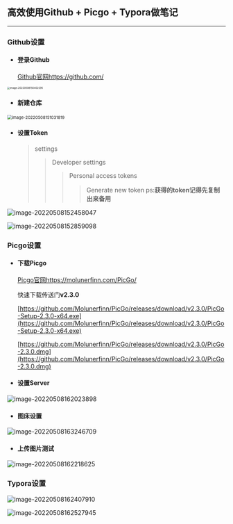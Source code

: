 ## 高效使用Github + Picgo + Typora做笔记

---

### Github设置

- #### 登录Github

	[Github官网https://github.com/](https://github.com/)

<img src="https://raw.githubusercontent.com/metaGit404/Picture/main/typora_img/image-20220508150402295.png" alt="image-20220508150402295" style="zoom: 40%;" />

- #### 新建仓库

<img src="https://raw.githubusercontent.com/metaGit404/Picture/main/typora_img/image-20220508151031819.png" alt="image-20220508151031819" style="zoom: 67%;" />

- #### 设置Token

	> settings
	>
	> > Developer settings
	> >
	> > > Personal access tokens
	> > >
	> > > > Generate new token	ps:**获得的token记得先复制出来备用**

![image-20220508152458047](https://raw.githubusercontent.com/metaGit404/Picture/main/typora_img/image-20220508152458047.png)

![image-20220508152859098](https://raw.githubusercontent.com/metaGit404/Picture/main/typora_img/image-20220508152859098.png)

### Picgo设置

- #### 下载Picgo

	[Picgo官网https://molunerfinn.com/PicGo/](https://molunerfinn.com/PicGo/)

	快速下载传送门**v2.3.0**

	[https://github.com/Molunerfinn/PicGo/releases/download/v2.3.0/PicGo-Setup-2.3.0-x64.exe](https://github.com/Molunerfinn/PicGo/releases/download/v2.3.0/PicGo-Setup-2.3.0-x64.exe)

	[https://github.com/Molunerfinn/PicGo/releases/download/v2.3.0/PicGo-2.3.0.dmg](https://github.com/Molunerfinn/PicGo/releases/download/v2.3.0/PicGo-2.3.0.dmg)

- #### 设置Server

![image-20220508162023898](https://raw.githubusercontent.com/metaGit404/Picture/main/typora_img/image-20220508162023898.png)

- #### 图床设置

![image-20220508163246709](https://cdn.jsdelivr.net/gh/metaGit404/Picture/typora_img/image-20220508163246709.png)

- #### 上传图片测试

![image-20220508162218625](https://raw.githubusercontent.com/metaGit404/Picture/main/typora_img/image-20220508162218625.png)

### Typora设置

![image-20220508162407910](https://raw.githubusercontent.com/metaGit404/Picture/main/typora_img/image-20220508162407910.png)

![image-20220508162527945](https://raw.githubusercontent.com/metaGit404/Picture/main/typora_img/image-20220508162527945.png)
